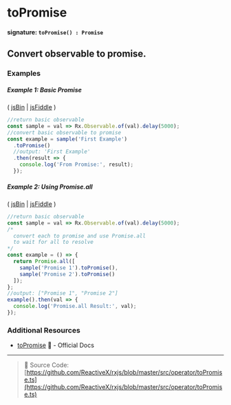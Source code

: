 # toPromise

#### signature: `toPromise() : Promise`

## Convert observable to promise.

### Examples

##### Example 1: Basic Promise

( [jsBin](http://jsbin.com/favoqecixi/1/edit?js,console) |
[jsFiddle](https://jsfiddle.net/btroncone/thykc9up/) )

```js
//return basic observable
const sample = val => Rx.Observable.of(val).delay(5000);
//convert basic observable to promise
const example = sample('First Example')
  .toPromise()
  //output: 'First Example'
  .then(result => {
    console.log('From Promise:', result);
  });
```

##### Example 2: Using Promise.all

( [jsBin](http://jsbin.com/hutiyicaco/1/edit?js,console) |
[jsFiddle](https://jsfiddle.net/btroncone/xzu6u7hs/) )

```js
//return basic observable
const sample = val => Rx.Observable.of(val).delay(5000);
/*
  convert each to promise and use Promise.all
  to wait for all to resolve
*/
const example = () => {
  return Promise.all([
    sample('Promise 1').toPromise(),
    sample('Promise 2').toPromise()
  ]);
};
//output: ["Promise 1", "Promise 2"]
example().then(val => {
  console.log('Promise.all Result:', val);
});
```

### Additional Resources

* [toPromise](https://github.com/Reactive-Extensions/RxJS/blob/master/doc/api/core/operators/topromise.md)
  :newspaper: - Official Docs

---

> :file_folder: Source Code:
> [https://github.com/ReactiveX/rxjs/blob/master/src/operator/toPromise.ts](https://github.com/ReactiveX/rxjs/blob/master/src/operator/toPromise.ts)
